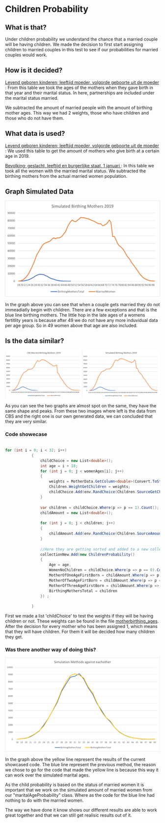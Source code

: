 # Children Probability

## What is that?

Under children probability we understand the chance that a married couple will be having children.
We made the decision to first start assigning children to married couples in this test to see if our probabilities
for married couples would work.

## How is it decided?

[Levend geboren kinderen; leeftijd moeder, volgorde geboorte uit de moeder
](https://opendata.cbs.nl/statline/#/CBS/nl/dataset/37744ned/table?ts=1606373167688): From this table we took the ages of the
mothers when they gave birth in that year and their marital status. In here, partnerships are included under the marital status
married. 

We subtracted the amount of married people with the amount of birthing mother ages. This way we had 2 weights, those who have children
and those who do not have them.

## What data is used?

[Levend geboren kinderen; leeftijd moeder, volgorde geboorte uit de moeder
](https://opendata.cbs.nl/statline/#/CBS/nl/dataset/37744ned/table?ts=1606373167688): We used this table to get the amount of
mothers who give birth at a certain age in 2019.

[Bevolking; geslacht, leeftijd en burgerlijke staat, 1 januari
](https://opendata.cbs.nl/statline/?dl=308BE#/CBS/nl/dataset/7461bev/table): In this table we took
all the women with the married marital status. We subtracted the birthing mothers from the actual
married women population.

## Graph Simulated Data
![alt text](./img/SimulatedBirthingMothers_Graph.png)

In the graph above you can see that when a couple gets married they do not immeadiatly begin with children.
There are a few exceptions and that is the blue line birthing mothers. The little hop in the
late ages of a womens fertitlity years is because after 49 we do not have any more induvidual data
per age group. So in 49 women above that age are also included.

## Is the data similar?
![alt text](./img/CBSvsSimulatedBirthingMothers.png)

As you can see the two graphs are almost spot on the same, they have the same shape and peaks.
From these two images where left is the data from CBS and the right one is our own generated data,
we can concluded that they are very similar.

### Code showecase

```csharp

for (int i = 0; i < 32; i++) 
            {
                childChoice = new List<double>();
                int age = i + 18;
                for (int j = 0; j < womenAges[i]; j++)
                {
                    weights = MotherData.GetColumn<double>(Convert.ToString(age)).Values.Select(c => Convert.ToDouble(c)).ToList();
                    Children.WeightGetChildren = weights;
                    childChoice.Add(env.RandChoice(Children.SourceGetChildren, Children.WeightGetChildren));
                }

                var children = childChoice.Where(p => p == 1).Count();
                childAmount = new List<double>();

                for (int j = 0; j < children; j++)
                {
                    childAmount.Add(env.RandChoice(Children.SourceAmountChildren, Children.WeightsAmountChildren));
                }

                //Here they are getting sorted and added to a new collection
                collectionNew.Add(new ChildrenProbability()
                {
                    Age = age,
                    WomenNoChildren = childChoice.Where(p => p == 0).Count(),
                    MotherOfOneAgeFirstBorn = childAmount.Where(p => p == 1).Count(),
                    MotherOfTwoAgeFirtBorn = childAmount.Where(p => p == 2).Count(),
                    MotherOfThreeAgeFirstBorn = childAmount.Where(p => p == 3).Count(),
                    BirthingMothersTotal = children
                }) ;
                
            }

```

First we made a list 'childChoice' to test the weights if they will be having children or not.
These weights can be found in the file [motherbirthing_ages](./data/motherbirthing_ages.csv).
After the decision for every mother who has been assigned 1, which means that they will have children.
For them it will be decided how many children they get.

### Was there another way of doing this?

![alt text](./img/Simulated_BirthMethods_Graph.png)

In the graph above the yellow line represent the results of the current showcased code. The blue line
represent the previous method, the reason we chose to go for the code that made the yellow line
is because this way it can work over the simulated marital ages.

As the child probability is based on the status of married women it is important that we work
on the simulated amount of married women from our "maritalAgeProbability" class. Where as
the code for the blue line had nothing to do with the married women.

The way we have done it know shows our different results are able to work great together
and that we can still get realisic results out of it.